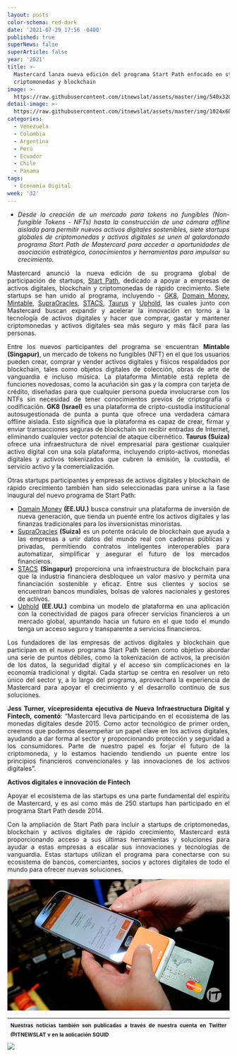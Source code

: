 ```yaml
---
layout: posts
color-schema: red-dark
date: '2021-07-29 17:56 -0400'
published: true
superNews: false
superArticle: false
year: '2021'
title: >-
  Mastercard lanza nueva edición del programa Start Path enfocado en startups de
  criptomonedas y blockchain
image: >-
  https://raw.githubusercontent.com/itnewslat/assets/master/img/540x320/Mastedcard-POS-p.jpg
detail-image: >-
  https://raw.githubusercontent.com/itnewslat/assets/master/img/1024x680/Mastedcard-POS-g.jpg
categories:
  - Venezuela
  - Colombia
  - Argentina
  - Perú
  - Ecuador
  - Chile
  - Panama
tags:
  - Economía Digital
week: '32'
---
```

<ul style="list-style-type: disc; text-align: justify;">
	<li><em>Desde la creación de un mercado para tokens no fungibles (Non-fungible Tokens - NFTs) hasta la construcción de una cámara offline aislada para permitir nuevos activos digitales sostenibles, siete startups globales de criptomonedas y activos digitales se unen al galardonado programa Start Path de Mastercard para acceder a oportunidades de asociación estratégica, conocimientos y herramientas para impulsar su crecimiento.</em></li>
</ul>
<p style="text-align: justify;">Mastercard anunció la nueva edición de su programa global de participación de startups, <a href="https://startpath.mastercard.com/spglobal/home.html">Start Path</a>, dedicado a apoyar a empresas de activos digitales, blockchain y criptomonedas de rápido crecimiento. Siete startups se han unido al programa, incluyendo - <a href="https://www.gk8.io/">GK8</a>, <a href="https://domainmoney.com/">Domain Money</a>, <a href="https://mintable.app/">Mintable</a>, <a href="https://supraoracles.com/">SupraOracles</a>, <a href="https://stacs.io/">STACS</a>, <a href="https://www.taurushq.com/en">Taurus</a> y <a href="https://uphold.com/en-us">Uphold</a>, las cuales junto con Mastercard buscan expandir y acelerar la innovación en torno a la tecnología de activos digitales y hacer que comprar, gastar y mantener criptomonedas y activos digitales sea más seguro y más fácil para las personas.</p>
<p style="text-align: justify;">Entre los nuevos participantes del programa se encuentran <strong>Mintable (Singapur)</strong>, un mercado de tokens no fungibles (NFT) en el que los usuarios pueden crear, comprar y vender activos digitales y físicos respaldados por blockchain, tales como objetos digitales de colección, obras de arte de vanguardia e incluso música. La plataforma Mintable está repleta de funciones novedosas, como la acuñación sin gas y la compra con tarjeta de crédito, diseñadas para que cualquier persona pueda involucrarse con los NTFs sin necesidad de tener conocimientos previos de criptografía o codificación. <strong>GK8 (Israel)</strong> es una plataforma de cripto-custodia institucional autosugestionada de punta a punta que ofrece una verdadera cámara offline aislada. Esto significa que la plataforma es capaz de crear, firmar y enviar transacciones seguras de blockchain sin recibir entradas de Internet, eliminando cualquier vector potencial de ataque cibernético. <strong>Taurus (Suiza) </strong>ofrece una infraestructura de nivel empresarial para gestionar cualquier activo digital con una sola plataforma, incluyendo cripto-activos, monedas digitales y activos tokenizados que cubren la emisión, la custodia, el servicio activo y la comercialización.</p>
<p style="text-align: justify;">Otras startups participantes y empresas de activos digitales y blockchain de rápido crecimiento también han sido seleccionadas para unirse a la fase inaugural del nuevo programa de Start Path:</p>

<ul style="text-align: justify;">
	<li><a href="https://domainmoney.com/">Domain Money</a> <strong>(EE.UU.)</strong> busca construir una plataforma de inversión de nueva generación, que tienda un puente entre los activos digitales y las finanzas tradicionales para los inversionistas minoristas.</li>
	<li><a href="https://supraoracles.com/">SupraOracles</a> <strong>(Suiza)</strong> es un potente oráculo de blockchain que ayuda a las empresas a unir datos del mundo real con cadenas públicas y privadas, permitiendo contratos inteligentes interoperables para automatizar, simplificar y asegurar el futuro de los mercados financieros.</li>
	<li><a href="https://stacs.io/">STACS</a> <strong>(Singapur)</strong> proporciona una infraestructura de blockchain para que la industria financiera desbloquee un valor masivo y permita una financiación sostenible y eficaz. Entre sus clientes y socios se encuentran bancos mundiales, bolsas de valores nacionales y gestores de activos.</li>
	<li><a href="http://www.apple.com/">Uphold</a> <strong>(EE.UU.)</strong> combina un modelo de plataforma en una aplicación con la conectividad de pagos para ofrecer servicios financieros a un mercado global, apuntando hacia un futuro en el que todo el mundo tenga un acceso seguro y transparente a servicios financieros.</li>
</ul>
<p style="text-align: justify;">Los fundadores de las empresas de activos digitales y blockchain que participan en el nuevo programa Start Path tienen como objetivo abordar una serie de puntos débiles, como la tokenización de activos, la precisión de los datos, la seguridad digital y el acceso sin complicaciones en la economía tradicional y digital. Cada startup se centra en resolver un reto único del sector y, a lo largo del programa, aprovechará la experiencia de Mastercard para apoyar el crecimiento y el desarrollo continuo de sus soluciones.</p>
<p style="text-align: justify;"><strong>Jess Turner, vicepresidenta ejecutiva de Nueva Infraestructura Digital y Fintech, comentó</strong>: “Mastercard lleva participando en el ecosistema de las monedas digitales desde 2015. Como actor tecnológico de primer orden, creemos que podemos desempeñar un papel clave en los activos digitales, ayudando a dar forma al sector y proporcionando protección y seguridad a los consumidores. Parte de nuestro papel es forjar el futuro de la criptomoneda, y lo estamos haciendo tendiendo un puente entre los principios financieros convencionales y las innovaciones de los activos digitales”.</p>
<p style="text-align: justify;"><strong>Activos digitales e innovación de Fintech</strong></p>
<p style="text-align: justify;">Apoyar el ecosistema de las startups es una parte fundamental del espíritu de Mastercard, y es así como más de 250 startups han participado en el programa Start Path desde 2014.</p>
<p style="text-align: justify;">Con la ampliación de Start Path para incluir a startups de criptomonedas, blockchain y activos digitales de rápido crecimiento, Mastercard está proporcionando acceso a sus últimas herramientas y soluciones para ayudar a estas empresas a escalar sus innovaciones y tecnologías de vanguardia. Estas startups utilizan el programa para conectarse con su ecosistema de bancos, comerciantes, socios y actores digitales de todo el mundo para ofrecer nuevas soluciones.</p>

![](https://raw.githubusercontent.com/itnewslat/assets/master/img/540x320/Mastedcard-POS-p.jpg)

<table style="height: 42px;" width="569">
<tbody>
<tr>
<td style="text-align: justify;"><sub><strong>Nuestras noticias también son publicadas a través de nuestra cuenta en Twitter <a href="https://twitter.com/itnewslat?lang=es">@ITNEWSLAT</a> y en la aplicación <a href="https://squidapp.co/en/">SQUID</a></strong></sub></td>
</tr>
</tbody>
</table>

<img src="https://tracker.metricool.com/c3po.jpg?hash=56f88a41e39ab42c063cc51676587a04"/>
